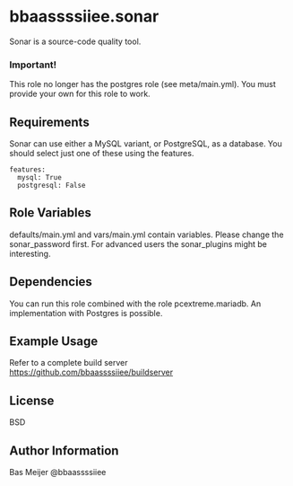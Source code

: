 bbaassssiiee.sonar
=========

Sonar is a source-code quality tool.

### Important!
This role no longer has the postgres role (see meta/main.yml). You must provide your own for this role to work.

Requirements
------------

Sonar can use either a MySQL variant, or PostgreSQL, as a database. You should select just one of these using the features.

    features:
      mysql: True
      postgresql: False


Role Variables
--------------

defaults/main.yml and vars/main.yml contain variables. Please change the sonar_password first. For advanced users the sonar_plugins might be interesting.

Dependencies
------------

You can run this role combined with the role pcextreme.mariadb. An implementation with Postgres is possible.

Example Usage
----------------

Refer to a complete build server https://github.com/bbaassssiiee/buildserver

License
-------

BSD

Author Information
------------------

Bas Meijer
@bbaassssiiee

